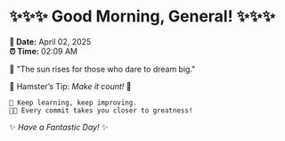 # ✨✨✨ Good Morning, General! ✨✨✨

**📅 Date:** April 02, 2025  
**⏰ Time:** 02:09 AM  

🌅 "The sun rises for those who dare to dream big."  

🐹 Hamster’s Tip: _Make it count!_ 💪  

```
🚀 Keep learning, keep improving.  
🧑‍💻 Every commit takes you closer to greatness!  
```

✨ *Have a Fantastic Day!* ✨  
